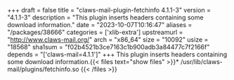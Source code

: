 +++
draft = false
title = "claws-mail-plugin-fetchinfo 4.1.1-3"
version = "4.1.1-3"
description = "This plugin inserts headers containing some download information."
date = "2023-10-07T10:16:47"
aliases = "/packages/38666"
categories = ['xlib-extra']
upstreamurl = "http://www.claws-mail.org/"
arch = "x86_64"
size = "10092"
usize = "18568"
sha1sum = "f02b4521b3ce7163c1b900adb3a84477c7f2166f"
depends = "['claws-mail=4.1.1']"
+++
This plugin inserts headers containing some download information.{{< files text="show files" >}}* /usr/lib/claws-mail/plugins/fetchinfo.so
{{< /files >}}